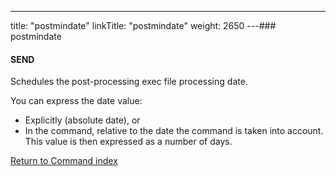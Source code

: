 ---
title: "postmindate"
linkTitle: "postmindate"
weight: 2650
---### postmindate

#### SEND

Schedules the post-processing exec file processing date.

You can express the date value:

- Explicitly
    (absolute date), or
- In the command, relative to the date the command is taken into
    account. This value is then expressed as a number of days.

[Return to Command index](../../)
